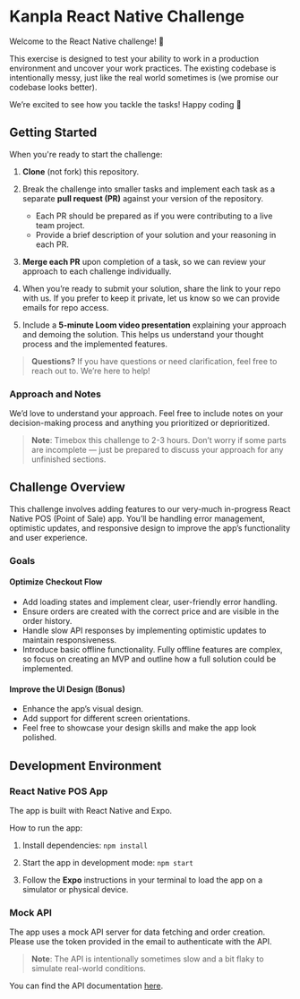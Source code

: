 # Kanpla React Native Challenge

Welcome to the React Native challenge! 👋

This exercise is designed to test your ability to work in a production environment and uncover your work practices. The existing codebase is intentionally messy, just like the real world sometimes is (we promise our codebase looks better).

We’re excited to see how you tackle the tasks! Happy coding 🚀

## Getting Started

When you're ready to start the challenge:

1. **Clone** (not fork) this repository.

2. Break the challenge into smaller tasks and implement each task as a separate **pull request (PR)** against your version of the repository.

   - Each PR should be prepared as if you were contributing to a live team project.
   - Provide a brief description of your solution and your reasoning in each PR.

3. **Merge each PR** upon completion of a task, so we can review your approach to each challenge individually.

4. When you’re ready to submit your solution, share the link to your repo with us. If you prefer to keep it private, let us know so we can provide emails for repo access.

5. Include a **5-minute Loom video presentation** explaining your approach and demoing the solution. This helps us understand your thought process and the implemented features.

> **Questions?** If you have questions or need clarification, feel free to reach out to. We’re here to help!

### Approach and Notes

We’d love to understand your approach. Feel free to include notes on your decision-making process and anything you prioritized or deprioritized.

> **Note**: Timebox this challenge to 2-3 hours. Don’t worry if some parts are incomplete — just be prepared to discuss your approach for any unfinished sections.

## Challenge Overview

This challenge involves adding features to our very-much in-progress React Native POS (Point of Sale) app. You’ll be handling error management, optimistic updates, and responsive design to improve the app’s functionality and user experience.

### Goals

#### Optimize Checkout Flow

- Add loading states and implement clear, user-friendly error handling.
- Ensure orders are created with the correct price and are visible in the order history.
- Handle slow API responses by implementing optimistic updates to maintain responsiveness.
- Introduce basic offline functionality. Fully offline features are complex, so focus on creating an MVP and outline how a full solution could be implemented.

#### Improve the UI Design (Bonus)

- Enhance the app’s visual design.
- Add support for different screen orientations.
- Feel free to showcase your design skills and make the app look polished.

## Development Environment

### React Native POS App

The app is built with React Native and Expo.

How to run the app:

1. Install dependencies: `npm install`

2. Start the app in development mode: `npm start`

3. Follow the **Expo** instructions in your terminal to load the app on a simulator or physical device.

### Mock API

The app uses a mock API server for data fetching and order creation. Please use the token provided in the email to authenticate with the API.

> **Note**: The API is intentionally sometimes slow and a bit flaky to simulate real-world conditions.

You can find the API documentation [here](https://kanpla-code-challenge.up.railway.app/docs).

